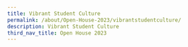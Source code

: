 ```yaml
---
title: Vibrant Student Culture
permalink: /about/Open-House-2023/vibrantstudentculture/
description: Vibrant Student Culture
third_nav_title: Open House 2023
---
```

